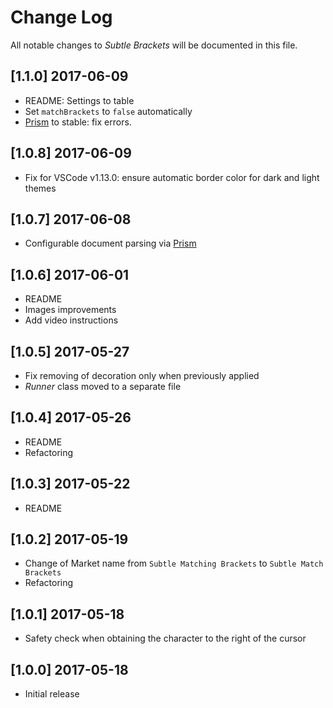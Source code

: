 # Change Log
All notable changes to *Subtle Brackets* will be documented in this file.

## [1.1.0] 2017-06-09
- README: Settings to table
- Set `matchBrackets` to `false` automatically
- [Prism](http://prismjs.com/) to stable: fix errors.

## [1.0.8] 2017-06-09
- Fix for VSCode v1.13.0: ensure automatic border color for dark and light themes

## [1.0.7] 2017-06-08
- Configurable document parsing via [Prism](http://prismjs.com/)

## [1.0.6] 2017-06-01
- README
- Images improvements
- Add video instructions

## [1.0.5] 2017-05-27
- Fix removing of decoration only when previously applied
- *Runner* class moved to a separate file

## [1.0.4] 2017-05-26
- README
- Refactoring

## [1.0.3] 2017-05-22
- README

## [1.0.2] 2017-05-19
- Change of Market name from `Subtle Matching Brackets` to `Subtle Match Brackets`
- Refactoring

## [1.0.1] 2017-05-18
- Safety check when obtaining the character to the right of the cursor

## [1.0.0] 2017-05-18
- Initial release
